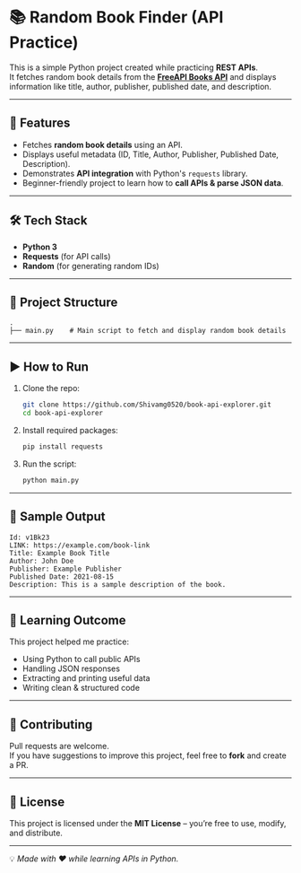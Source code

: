 # 📚 Random Book Finder (API Practice)

This is a simple Python project created while practicing **REST APIs**.  
It fetches random book details from the **[FreeAPI Books API](https://freeapi.app/)** and displays information like title, author, publisher, published date, and description.

---

## 🚀 Features
- Fetches **random book details** using an API.
- Displays useful metadata (ID, Title, Author, Publisher, Published Date, Description).
- Demonstrates **API integration** with Python's `requests` library.
- Beginner-friendly project to learn how to **call APIs & parse JSON data**.

---

## 🛠️ Tech Stack
- **Python 3**
- **Requests** (for API calls)
- **Random** (for generating random IDs)

---

## 📂 Project Structure
```
.
├── main.py    # Main script to fetch and display random book details
```

---

## ▶️ How to Run
1. Clone the repo:
   ```bash
   git clone https://github.com/Shivamg0520/book-api-explorer.git
   cd book-api-explorer
   ```

2. Install required packages:
   ```bash
   pip install requests
   ```

3. Run the script:
   ```bash
   python main.py
   ```

---

## 📝 Sample Output
```
Id: v1Bk23
LINK: https://example.com/book-link
Title: Example Book Title
Author: John Doe
Publisher: Example Publisher
Published Date: 2021-08-15
Description: This is a sample description of the book.
```

---

## 🌟 Learning Outcome
This project helped me practice:
- Using Python to call public APIs
- Handling JSON responses
- Extracting and printing useful data
- Writing clean & structured code

---

## 🤝 Contributing
Pull requests are welcome.  
If you have suggestions to improve this project, feel free to **fork** and create a PR.

---

## 📄 License
This project is licensed under the **MIT License** – you’re free to use, modify, and distribute.

---

💡 *Made with ❤️ while learning APIs in Python.*
